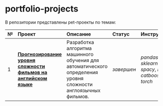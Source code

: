 # portfolio-projects

В репозитории представлены pet-проекты по темам:


| № | **Проект** | **Описание** | **Статус** | **Инструменты** |  
|:--|:-----------|:-------------|:-----------|:----------------|  
| 1 | [**Прогнозирование уровня сложности фильмов на английском языке**](https://github.com/nesterova-alina/pet_projects/tree/main/movie_level_prediction) | Разработка алгоритма машинного обучения для автоматического определения уровня сложности англоязычных фильмов. | *завершен* |*pandas*, *sklearn*, *spacy*, *nltk*, *catboost*, *torch* |

